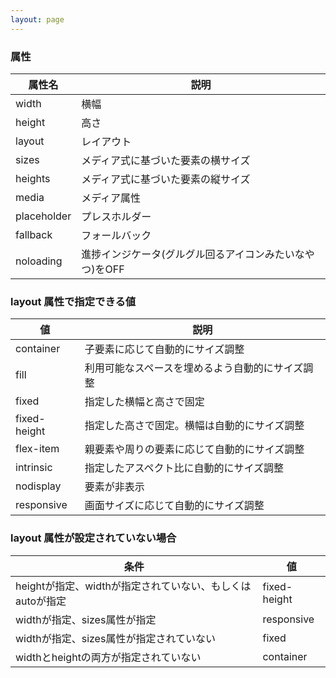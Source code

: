 ```yaml
---
layout: page
---
```


### 属性

| 属性名      | 説明                                                     |
| ----------- | -------------------------------------------------------- |
| width       | 横幅                                                     |
| height      | 高さ                                                     |
| layout      | レイアウト                                               |
| sizes       | メディア式に基づいた要素の横サイズ                       |
| heights     | メディア式に基づいた要素の縦サイズ                       |
| media       | メディア属性                                             |
| placeholder | プレスホルダー                                           |
| fallback    | フォールバック                                           |
| noloading   | 進捗インジケータ(グルグル回るアイコンみたいなやつ)をOFF |

### layout 属性で指定できる値

| 値           | 説明                                             |
| ------------ | ------------------------------------------------ |
| container    | 子要素に応じて自動的にサイズ調整                 |
| fill         | 利用可能なスペースを埋めるよう自動的にサイズ調整 |
| fixed        | 指定した横幅と高さで固定                         |
| fixed-height | 指定した高さで固定。横幅は自動的にサイズ調整     |
| flex-item    | 親要素や周りの要素に応じて自動的にサイズ調整     |
| intrinsic    | 指定したアスペクト比に自動的にサイズ調整         |
| nodisplay    | 要素が非表示                                     |
| responsive   | 画面サイズに応じて自動的にサイズ調整             |

### layout 属性が設定されていない場合

| 条件                                                          | 値           |
| ------------------------------------------------------------- | ------------ |
| heightが指定、widthが指定されていない、もしくはautoが指定 | fixed-height |
| widthが指定、sizes属性が指定                                | responsive   |
| widthが指定、sizes属性が指定されていない                    | fixed        |
| widthとheightの両方が指定されていない                      | container    |
